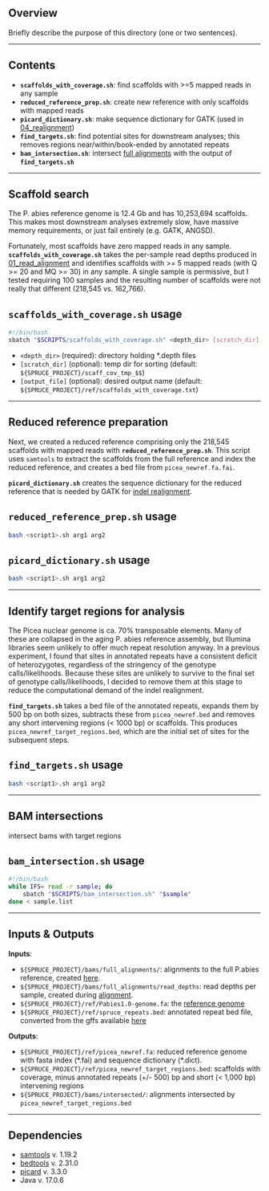 ## Overview

Briefly describe the purpose of this directory (one or two sentences).

---
## Contents
* **`scaffolds_with_coverage.sh`**: find scaffolds with >=5 mapped reads in any sample
* **`reduced_reference_prep.sh`**: create new reference with only scaffolds with mapped reads
* **`picard_dictionary.sh`**: make sequence dictionary for GATK (used in [04_realignment](https://github.com/lxsllvn/spruceGBS/tree/main/04_realignment))
* **`find_targets.sh`**: find potential sites for downstream analyses; this removes regions near/within/book-ended by annotated repeats
* **`bam_intersection.sh`**: intersect [full alignments](https://github.com/lxsllvn/spruceGBS/tree/main/01_read_alignment) with the output of **`find_targets.sh`**
---

## Scaffold search

The P. abies reference genome is 12.4 Gb and has 10,253,694 scaffolds. This makes most downstream analyses extremely slow, have massive memory requirements, or just fail entirely (e.g. GATK, ANGSD). 

Fortunately, most scaffolds have zero mapped reads in any sample. **`scaffolds_with_coverage.sh`** takes the per-sample read depths produced in [01_read_alignment](https://github.com/lxsllvn/spruceGBS/tree/main/01_read_alignment) and identifies scaffolds with \>= 5 mapped reads (with Q >= 20 and MQ >= 30) in any sample. A single sample is permissive, but I tested requiring 100 samples and the resulting number of scaffolds were not really that different (218,545 vs. 162,766). 

## **`scaffolds_with_coverage.sh` usage**
```bash
#!/bin/bash
sbatch "$SCRIPTS/scaffolds_with_coverage.sh" <depth_dir> [scratch_dir] [output_file]
```
* `<depth_dir>`   (required): directory holding *.depth files
* `[scratch_dir]` (optional): temp dir for sorting (default: `${SPRUCE_PROJECT}/scaff_cov_tmp_$$`)
* `[output_file]` (optional): desired output name (default: `${SPRUCE_PROJECT}/ref/scaffolds_with_coverage.txt`)

---
## Reduced reference preparation

Next, we created a reduced reference comprising only the 218,545 scaffolds with mapped reads with **`reduced_reference_prep.sh`**. This script uses `samtools` to extract the scaffolds from the full reference and index the reduced reference, and creates a bed file from `picea_newref.fa.fai`. 

**`picard_dictionary.sh`** creates the sequence dictionary for the reduced reference that is needed by GATK for [indel realignment](https://github.com/lxsllvn/spruceGBS/tree/main/04_realignment).

## **`reduced_reference_prep.sh` usage**
```bash
bash <script1>.sh arg1 arg2
```
## **`picard_dictionary.sh` usage**
```bash
bash <script1>.sh arg1 arg2
```
---
## Identify target regions for analysis 

The Picea nuclear genome is ca. 70% transposable elements. Many of these are collapsed in the aging P. abies reference assembly, but Illumina libraries seem unlikely to offer much repeat resolution anyway. In a previous experiment, I found that sites in annotated repeats have a consistent deficit of heterozygotes, regardless of the stringency of the genotype calls/likelihoods. Because these sites are unlikely to survive to the final set of genotype calls/likelihoods, I decided to remove them at this stage to reduce the computational demand of the indel realignment. 

**`find_targets.sh`** takes a bed file of the annotated repeats, expands them by 500 bp on both sizes, subtracts these from `picea_newref.bed` and removes any short intervening regions (< 1000 bp) or scaffolds. This produces `picea_newref_target_regions.bed`, which are the initial set of sites for the subsequent steps. 

## **`find_targets.sh` usage**
```bash
bash <script1>.sh arg1 arg2
```
---
## BAM intersections

intersect bams with target regions

## **`bam_intersection.sh` usage**
```bash
#!/bin/bash
while IFS= read -r sample; do
    sbatch "$SCRIPTS/bam_intersection.sh" "$sample"
done < sample.list
```
---
## Inputs & Outputs

**Inputs**:
  * `${SPRUCE_PROJECT}/bams/full_alignments/`: alignments to the full P.abies reference, created [here](https://github.com/lxsllvn/spruceGBS/blob/main/01_read_alignment/).
  * `${SPRUCE_PROJECT}/bams/full_alignments/read_depths`: read depths per sample, created during [alignment](https://github.com/lxsllvn/spruceGBS/blob/main/01_read_alignment/).
  * `${SPRUCE_PROJECT}/ref/Pabies1.0-genome.fa`: the [reference genome](https://plantgenie.org/FTP)
  * `${SPRUCE_PROJECT}/ref/spruce_repeats.bed`: annotated repeat bed file, converted from the gffs available [here](https://plantgenie.org/FTP)
    
  **Outputs**:
  * `${SPRUCE_PROJECT}/ref/picea_newref.fa`: reduced reference genome with fasta index (\*\.fai) and sequence dictionary (\*\.dict).
  * `${SPRUCE_PROJECT}/ref/picea_newref_target_regions.bed`: scaffolds with coverage, minus annotated repeats (+/- 500) bp and short (< 1,000 bp) intervening regions
  * `${SPRUCE_PROJECT}/bams/intersected/`: alignments intersected by `picea_newref_target_regions.bed`
---

## Dependencies
* [samtools](https://www.htslib.org/) v. 1.19.2
* [bedtools](https://github.com/arq5x/bedtools2) v. 2.31.0
* [picard](https://github.com/broadinstitute/picard) v. 3.3.0
* Java v. 17.0.6

